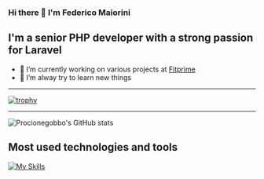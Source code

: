 ### Hi there 👋 I'm Federico Maiorini
## I'm a senior PHP developer with a strong passion for Laravel





- 🔭 I’m currently working on various projects at [Fitprime](https://github.com/FitprimeLabs)
- 🌱 I’m alway try to learn new things

---

[![trophy](https://github-profile-trophy.vercel.app/?username=Procionegobbo&theme=oldie)](https://github.com/ryo-ma/github-profile-trophy)

---

![Procionegobbo's GitHub stats](https://github-readme-stats.vercel.app/api?username=Procionegobbo&count_private=true)




## Most used technologies and tools
[![My Skills](https://skillicons.dev/icons?i=laravel,php,mysql,js,html,css,docker,git,github)](https://skillicons.dev)
